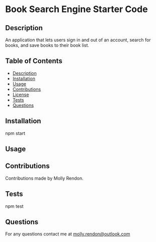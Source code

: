 # Book Search Engine Starter Code


## Description
An application that lets users sign in and out of an account, search for books, and save books to their book list.  


## Table of Contents

- [Description](#description)
- [Installation](#installation)
- [Usage](#usage)
- [Contributions](#contributions)
- [License](#license)
- [Tests](#tests)
- [Questions](#questions)

## Installation
npm start


## Usage



## Contributions

Contributions made by Molly Rendon.

## Tests
npm test


## Questions
For any questions contact me at molly.rendon@outlook.com
